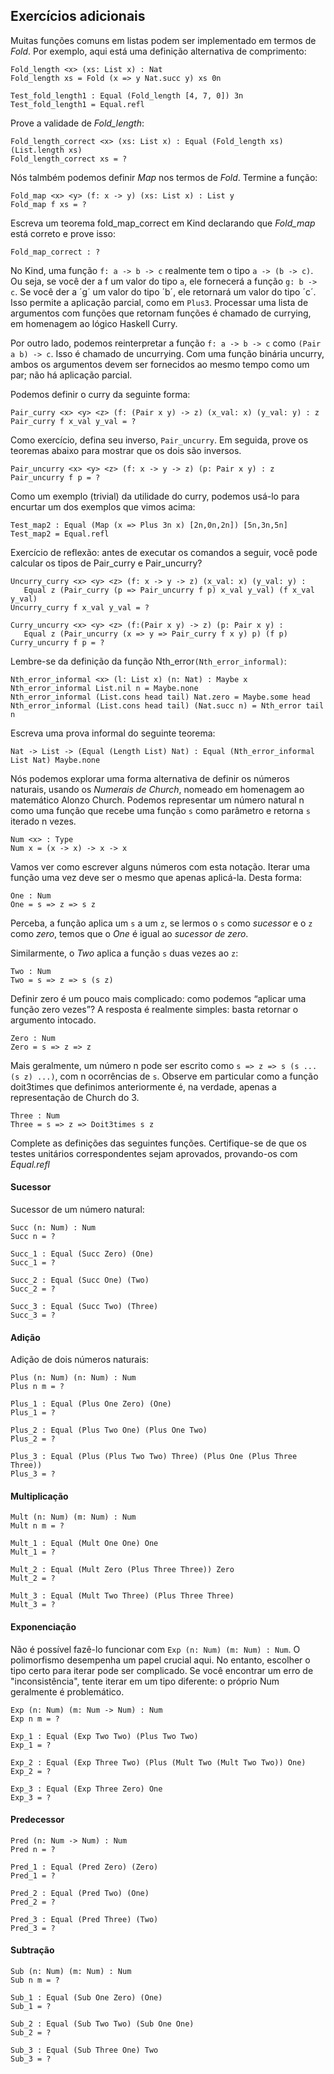 ## Exercícios adicionais

Muitas funções comuns em listas podem ser implementado em termos de *Fold*. Por exemplo, aqui está uma definição alternativa de comprimento:

```rust,ignore
Fold_length <x> (xs: List x) : Nat
Fold_length xs = Fold (x => y Nat.succ y) xs 0n
```

```rust,ignore
Test_fold_length1 : Equal (Fold_length [4, 7, 0]) 3n
Test_fold_length1 = Equal.refl
```

Prove a validade de *Fold_length*:

```rust,ignore
Fold_length_correct <x> (xs: List x) : Equal (Fold_length xs) (List.length xs)
Fold_length_correct xs = ?
```

Nós talmbém podemos definir *Map* nos termos de *Fold*. Termine a função:

```rust,ignore
Fold_map <x> <y> (f: x -> y) (xs: List x) : List y
Fold_map f xs = ?
```

Escreva um teorema fold_map_correct em Kind declarando que *Fold_map* está correto e prove isso:

```rust,ignore
Fold_map_correct : ?
```

No Kind, uma função `f: a -> b -> c` realmente tem o tipo `a -> (b -> c)`. Ou seja, se você der a f um valor do tipo `a`, ele fornecerá a função `g: b -> c`. Se você der a ´g´ um valor do tipo ´b´, ele retornará um valor do tipo ´c´. Isso permite a aplicação parcial, como em `Plus3`. Processar uma lista de argumentos com funções que retornam funções é chamado de currying, em homenagem ao lógico Haskell Curry.

Por outro lado, podemos reinterpretar a função `f: a -> b -> c` como `(Pair a b) -> c`. Isso é chamado de uncurrying. Com uma função binária uncurry, ambos os argumentos devem ser fornecidos ao mesmo tempo como um par; não há aplicação parcial.

Podemos definir o curry da seguinte forma:

```rust,ignore
Pair_curry <x> <y> <z> (f: (Pair x y) -> z) (x_val: x) (y_val: y) : z 
Pair_curry f x_val y_val = ?
```

Como exercício, defina seu inverso, `Pair_uncurry`. Em seguida, prove os teoremas abaixo para mostrar que os dois são inversos.

```rust,ignore
Pair_uncurry <x> <y> <z> (f: x -> y -> z) (p: Pair x y) : z
Pair_uncurry f p = ?
```

Como um exemplo (trivial) da utilidade do curry, podemos usá-lo para encurtar um dos exemplos que vimos acima:

```rust,ignore
Test_map2 : Equal (Map (x => Plus 3n x) [2n,0n,2n]) [5n,3n,5n]
Test_map2 = Equal.refl
```

Exercício de reflexão: antes de executar os comandos a seguir, você pode calcular os tipos de
Pair_curry e Pair_uncurry?

```rust,ignore
Uncurry_curry <x> <y> <z> (f: x -> y -> z) (x_val: x) (y_val: y) : 
   Equal z (Pair_curry (p => Pair_uncurry f p) x_val y_val) (f x_val y_val)
Uncurry_curry f x_val y_val = ?
```

```rust,ignore
Curry_uncurry <x> <y> <z> (f:(Pair x y) -> z) (p: Pair x y) : 
   Equal z (Pair_uncurry (x => y => Pair_curry f x y) p) (f p)
Curry_uncurry f p = ?
```

Lembre-se da definição da função Nth_error`(Nth_error_informal)`:

```rust,ignore
Nth_error_informal <x> (l: List x) (n: Nat) : Maybe x
Nth_error_informal List.nil n = Maybe.none 
Nth_error_informal (List.cons head tail) Nat.zero = Maybe.some head 
Nth_error_informal (List.cons head tail) (Nat.succ n) = Nth_error tail n
```

Escreva uma prova informal do seguinte teorema:

```rust,ignore
Nat -> List -> (Equal (Length List) Nat) : Equal (Nth_error_informal List Nat) Maybe.none
```

Nós podemos explorar uma forma alternativa de definir os números naturais, usando os *Numerais de Church*, nomeado em homenagem ao matemático Alonzo Church. Podemos representar um número natural n como uma função que recebe uma função `s` como parâmetro e retorna `s` iterado n vezes.

```rust,ignore
Num <x> : Type
Num x = (x -> x) -> x -> x
```

Vamos ver como escrever alguns números com esta notação. Iterar uma função uma vez deve ser o mesmo que apenas aplicá-la. Desta forma:

```rust,ignore
One : Num
One = s => z => s z 
```

Perceba, a função aplica um `s` a um `z`, se lermos o `s` como *sucessor* e o `z` como *zero*, temos que o *One* é igual ao *sucessor de zero*.

Similarmente, o *Two* aplica a função `s` duas vezes ao `z`:

```rust,ignore
Two : Num
Two = s => z => s (s z)
```

Definir zero é um pouco mais complicado: como podemos “aplicar uma função zero vezes”? A resposta é realmente simples: basta retornar o argumento intocado.

```rust,ignore
Zero : Num
Zero = s => z => z
```

Mais geralmente, um número n pode ser escrito como `s => z => s (s ... (s z) ...)`, com n ocorrências de `s`. Observe em particular como a função doit3times que definimos anteriormente é, na verdade, apenas a representação de Church do 3.

```rust,ignore
Three : Num
Three = s => z => Doit3times s z
```

Complete as definições das seguintes funções. Certifique-se de que os testes unitários correspondentes sejam aprovados, provando-os com *Equal.refl*

#### Sucessor

Sucessor de um número natural:

```rust,ignore
Succ (n: Num) : Num
Succ n = ?

Succ_1 : Equal (Succ Zero) (One)
Succ_1 = ?

Succ_2 : Equal (Succ One) (Two)
Succ_2 = ?

Succ_3 : Equal (Succ Two) (Three)
Succ_3 = ?
```

#### Adição

Adição de dois números naturais:

```rust,ignore
Plus (n: Num) (n: Num) : Num
Plus n m = ?

Plus_1 : Equal (Plus One Zero) (One)
Plus_1 = ?

Plus_2 : Equal (Plus Two One) (Plus One Two)
Plus_2 = ?

Plus_3 : Equal (Plus (Plus Two Two) Three) (Plus One (Plus Three Three))
Plus_3 = ?
```

#### Multiplicação

```rust,ignore
Mult (n: Num) (m: Num) : Num
Mult n m = ?

Mult_1 : Equal (Mult One One) One
Mult_1 = ?

Mult_2 : Equal (Mult Zero (Plus Three Three)) Zero
Mult_2 = ?

Mult_3 : Equal (Mult Two Three) (Plus Three Three)
Mult_3 = ?
```

#### Exponenciação

Não é possível fazê-lo funcionar com `Exp (n: Num) (m: Num) : Num`. O polimorfismo desempenha um papel crucial aqui. No entanto, escolher o tipo certo para iterar pode ser complicado. Se você encontrar um erro de "inconsistência", tente iterar em um tipo diferente: o próprio Num geralmente é problemático.

```rust,ignore
Exp (n: Num) (m: Num -> Num) : Num
Exp n m = ?

Exp_1 : Equal (Exp Two Two) (Plus Two Two)
Exp_1 = ?

Exp_2 : Equal (Exp Three Two) (Plus (Mult Two (Mult Two Two)) One)
Exp_2 = ?

Exp_3 : Equal (Exp Three Zero) One
Exp_3 = ?
```

#### Predecessor

```rust,ignore
Pred (n: Num -> Num) : Num
Pred n = ?

Pred_1 : Equal (Pred Zero) (Zero)
Pred_1 = ?

Pred_2 : Equal (Pred Two) (One)
Pred_2 = ?

Pred_3 : Equal (Pred Three) (Two)
Pred_3 = ?
```

#### Subtração

```rust,ignore
Sub (n: Num) (m: Num) : Num
Sub n m = ?

Sub_1 : Equal (Sub One Zero) (One)
Sub_1 = ?

Sub_2 : Equal (Sub Two Two) (Sub One One)
Sub_2 = ?

Sub_3 : Equal (Sub Three One) Two
Sub_3 = ?
```
